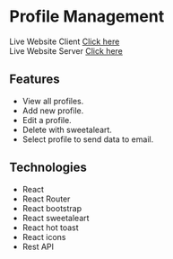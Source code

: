 # Profile Management

Live Website Client [Click here](https://profile-management-soumik9.netlify.app/) <br />
Live Website Server [Click here](https://repositive-task.herokuapp.com/api)


## Features

* View all profiles.
* Add new profile.
* Edit a profile.
* Delete with sweetaleart.
* Select profile to send data to email.



## Technologies

* React
* React Router
* React bootstrap
* React sweetaleart
* React hot toast
* React icons
* Rest API

